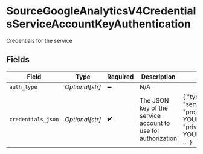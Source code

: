 # SourceGoogleAnalyticsV4CredentialsServiceAccountKeyAuthentication

Credentials for the service


## Fields

| Field                                                                                                 | Type                                                                                                  | Required                                                                                              | Description                                                                                           | Example                                                                                               |
| ----------------------------------------------------------------------------------------------------- | ----------------------------------------------------------------------------------------------------- | ----------------------------------------------------------------------------------------------------- | ----------------------------------------------------------------------------------------------------- | ----------------------------------------------------------------------------------------------------- |
| `auth_type`                                                                                           | *Optional[str]*                                                                                       | :heavy_minus_sign:                                                                                    | N/A                                                                                                   |                                                                                                       |
| `credentials_json`                                                                                    | *Optional[str]*                                                                                       | :heavy_check_mark:                                                                                    | The JSON key of the service account to use for authorization                                          | { "type": "service_account", "project_id": YOUR_PROJECT_ID, "private_key_id": YOUR_PRIVATE_KEY, ... } |